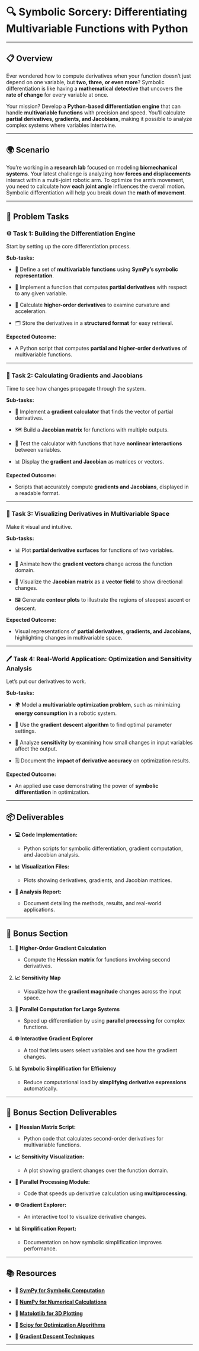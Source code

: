 # 🔍 Symbolic Sorcery: Differentiating Multivariable Functions with Python

---

## 📋 Overview
Ever wondered how to compute derivatives when your function doesn’t just depend on one variable, but **two, three, or even more**? Symbolic differentiation is like having a **mathematical detective** that uncovers the **rate of change** for every variable at once. 

Your mission? Develop a **Python-based differentiation engine** that can handle **multivariable functions** with precision and speed. You’ll calculate **partial derivatives, gradients, and Jacobians**, making it possible to analyze complex systems where variables intertwine. 

---

## 🌍 Scenario
You’re working in a **research lab** focused on modeling **biomechanical systems**. Your latest challenge is analyzing how **forces and displacements** interact within a multi-joint robotic arm. To optimize the arm’s movement, you need to calculate how **each joint angle** influences the overall motion. Symbolic differentiation will help you break down the **math of movement**. 

---

## 📝 Problem Tasks

### ⚙️ Task 1: Building the Differentiation Engine
Start by setting up the core differentiation process. 

**Sub-tasks:**
- 📐 Define a set of **multivariable functions** using **SymPy’s symbolic representation**.  

- 🔧 Implement a function that computes **partial derivatives** with respect to any given variable.  

- 📝 Calculate **higher-order derivatives** to examine curvature and acceleration.  

- 🗂️ Store the derivatives in a **structured format** for easy retrieval.  

**Expected Outcome:**
- A Python script that computes **partial and higher-order derivatives** of multivariable functions.  

---

### 🔬 Task 2: Calculating Gradients and Jacobians
Time to see how changes propagate through the system. 

**Sub-tasks:**
- 🧮 Implement a **gradient calculator** that finds the vector of partial derivatives.  

- 🗺️ Build a **Jacobian matrix** for functions with multiple outputs.  

- 🔄 Test the calculator with functions that have **nonlinear interactions** between variables.  

- 📊 Display the **gradient and Jacobian** as matrices or vectors.  

**Expected Outcome:**
- Scripts that accurately compute **gradients and Jacobians**, displayed in a readable format.  

---

### 🔧 Task 3: Visualizing Derivatives in Multivariable Space
Make it visual and intuitive. 

**Sub-tasks:**
- 📊 Plot **partial derivative surfaces** for functions of two variables.  

- 🔄 Animate how the **gradient vectors** change across the function domain.  

- 🌌 Visualize the **Jacobian matrix** as a **vector field** to show directional changes.  

- 🖼️ Generate **contour plots** to illustrate the regions of steepest ascent or descent.  

**Expected Outcome:**
- Visual representations of **partial derivatives, gradients, and Jacobians**, highlighting changes in multivariable space.  

---

### 🖊️ Task 4: Real-World Application: Optimization and Sensitivity Analysis
Let’s put our derivatives to work. 

**Sub-tasks:**
- 🌍 Model a **multivariable optimization problem**, such as minimizing **energy consumption** in a robotic system.  

- 🧠 Use the **gradient descent algorithm** to find optimal parameter settings.  

- 📝 Analyze **sensitivity** by examining how small changes in input variables affect the output.  

- 🗒️ Document the **impact of derivative accuracy** on optimization results.  

**Expected Outcome:**
- An applied use case demonstrating the power of **symbolic differentiation** in optimization.  

---

## 📦 Deliverables
- **💻 Code Implementation:**  
  - Python scripts for symbolic differentiation, gradient computation, and Jacobian analysis.  

- **📊 Visualization Files:**  
  - Plots showing derivatives, gradients, and Jacobian matrices.  

- **📝 Analysis Report:**  
  - Document detailing the methods, results, and real-world applications.  

---

## 🎁 Bonus Section
1. **🔧 Higher-Order Gradient Calculation**  
   - Compute the **Hessian matrix** for functions involving second derivatives.  

2. **📈 Sensitivity Map**  
   - Visualize how the **gradient magnitude** changes across the input space.  

3. **🚀 Parallel Computation for Large Systems**  
   - Speed up differentiation by using **parallel processing** for complex functions.  

4. **🌐 Interactive Gradient Explorer**  
   - A tool that lets users select variables and see how the gradient changes.  

5. **📊 Symbolic Simplification for Efficiency**  
   - Reduce computational load by **simplifying derivative expressions** automatically.  

---

## 🏅 Bonus Section Deliverables
- **🔧 Hessian Matrix Script:**  
  - Python code that calculates second-order derivatives for multivariable functions.  

- **📈 Sensitivity Visualization:**  
  - A plot showing gradient changes over the function domain.  

- **🚀 Parallel Processing Module:**  
  - Code that speeds up derivative calculation using **multiprocessing**.  

- **🌐 Gradient Explorer:**  
  - An interactive tool to visualize derivative changes.  

- **📊 Simplification Report:**  
  - Documentation on how symbolic simplification improves performance.  

---

## 📚 Resources

- **🔗 [SymPy for Symbolic Computation](https://www.sympy.org/)**  

- **🔗 [NumPy for Numerical Calculations](https://numpy.org/)**  

- **🔗 [Matplotlib for 3D Plotting](https://matplotlib.org/stable/gallery/mplot3d/index.html)**  

- **🔗 [Scipy for Optimization Algorithms](https://docs.scipy.org/doc/scipy/)**  

- **🔗 [Gradient Descent Techniques](https://machinelearningmastery.com/)**

---
